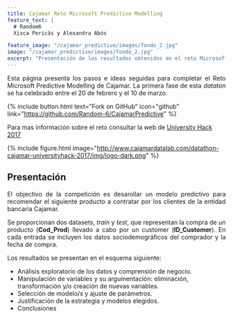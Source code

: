 ```yaml
---
title: Cajamar Reto Microsoft Predictive Modelling
feature_text: |
  # Random6
  Xisca Pericàs y Alexandra Abós

feature_image: "/cajamar_predictive/images/fondo_2.jpg"
image: "/cajamar_predictive/images/fondo_2.jpg"
excerpt: "Presentación de los resultados obtenidos en el reto Microsoft Predictive Modelling de Cajamar"
---
```


<p align="justify">Esta página presenta los pasos e ideas seguidas para completar el Reto Microsoft Predictive Modelling de Cajamar. La primera fase de esta <i>dataton</i> se ha celebrado entre el 20 de febrero y el 10 de marzo.</p>  

{% include button.html text="Fork on GitHub" icon="github" link="https://github.com/Random-6/CajamarPredictive" %}

Para mas información sobre el reto consultar la web de [University Hack 2017](http://www.cajamardatalab.com/datathon-cajamar-universityhack-2017/)

{% include figure.html image="http://www.cajamardatalab.com/datathon-cajamar-universityhack-2017/img/logo-dark.png" %}



## Presentación

<p align="justify">El objectivo de la competición es desarollar un modelo predictivo para recomendar el siguiente producto a contratar por los clientes de la entidad bancaria Cajamar.</p>

<p align="justify">Se proporcionan dos datasets, <i>train</i> y <i>test</i>, que representan la compra de un producto (<b>Cod_Prod</b>) llevado a cabo por un customer (<b>ID_Customer</b>). En cada entrada se incluyen los datos sociodemográficos del comprador y la fecha de compra.</p>


Los resultados se presentan en el esquema siguiente:

- Análisis exploratorio de los datos y comprensión de negocio.
- Manipulación de variables y su argumentación: eliminación, transformación y/o creación de nuevas variables.
- Selección de modelo/s y ajuste de parámetros.
- Justificación de la estrategia y modelos elegidos.
- Conclusiones
